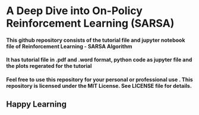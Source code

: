 # A Deep Dive into On-Policy Reinforcement Learning (SARSA)
#### This github repository consists of the tutorial file and jupyter notebook file of Reinforcement Learning - SARSA Algorithm
#### It has tutorial file in .pdf and .word format, python code as jupyter file and the plots regerated for the tutorial
#### Feel free to use this repository for your personal or professional use . This repository is licensed under the MIT License. See LICENSE file for details.
## Happy Learning
